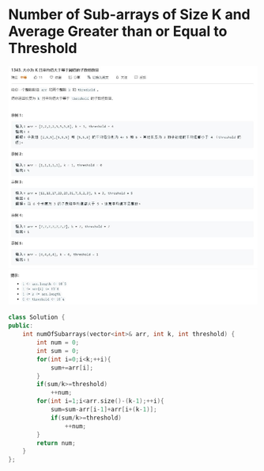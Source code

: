 # Number of Sub-arrays of Size K and Average Greater than or Equal to Threshold
![](https://github.com/DominoWantToStudy/Leetcode-Note/blob/master/Note%20File/Image%20file/1343.%20%E5%A4%A7%E5%B0%8F%E4%B8%BA%20K%20%E4%B8%94%E5%B9%B3%E5%9D%87%E5%80%BC%E5%A4%A7%E4%BA%8E%E7%AD%89%E4%BA%8E%E9%98%88%E5%80%BC%E7%9A%84%E5%AD%90%E6%95%B0%E7%BB%84%E6%95%B0%E7%9B%AE1.JPG)
![](https://github.com/DominoWantToStudy/Leetcode-Note/blob/master/Note%20File/Image%20file/1343.%20%E5%A4%A7%E5%B0%8F%E4%B8%BA%20K%20%E4%B8%94%E5%B9%B3%E5%9D%87%E5%80%BC%E5%A4%A7%E4%BA%8E%E7%AD%89%E4%BA%8E%E9%98%88%E5%80%BC%E7%9A%84%E5%AD%90%E6%95%B0%E7%BB%84%E6%95%B0%E7%9B%AE2.JPG)

```cpp
class Solution {
public:
    int numOfSubarrays(vector<int>& arr, int k, int threshold) {
        int num = 0;
        int sum = 0;
        for(int i=0;i<k;++i){
            sum+=arr[i];
        }
        if(sum/k>=threshold)
            ++num;
        for(int i=1;i<arr.size()-(k-1);++i){
            sum=sum-arr[i-1]+arr[i+(k-1)];
            if(sum/k>=threshold)
                ++num;
        }
        return num;
    }
};
```
